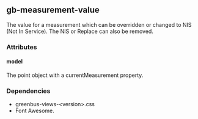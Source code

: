 ## gb-measurement-value
The value for a measurement which can be overridden or changed to NIS (Not In Service).
The NIS or Replace can also be removed.

### Attributes
#### model
The point object with a currentMeasurement property.

### Dependencies
* greenbus-views-&lt;version&gt;.css
* Font Awesome.
